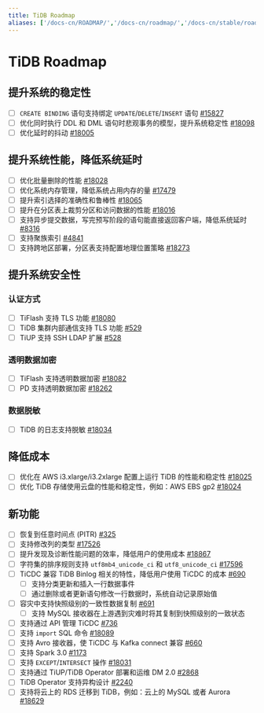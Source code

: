 ```yaml
---
title: TiDB Roadmap
aliases: ['/docs-cn/ROADMAP/','/docs-cn/roadmap/','/docs-cn/stable/roadmap/','/docs-cn/v4.0/roadmap/','/tidb/stable/roadmap','/tidb/v3.1/roadmap','/tidb/v3.0/roadmap','/tidb/v2.1/roadmap']
---
```


<!-- markdownlint-disable MD001 -->

# TiDB Roadmap

## 提升系统的稳定性

- [ ] `CREATE BINDING` 语句支持绑定 `UPDATE`/`DELETE`/`INSERT` 语句 [#15827](https://github.com/pingcap/tidb/issues/15827)
- [ ] 优化同时执行 DDL 和 DML 语句时悲观事务的模型，提升系统稳定性 [#18098](https://github.com/pingcap/tidb/issues/18098)
- [ ] 优化延时的抖动 [#18005](https://github.com/pingcap/tidb/issues/18005)

## 提升系统性能，降低系统延时

- [ ] 优化批量删除的性能 [#18028](https://github.com/pingcap/tidb/issues/18028)
- [ ] 优化系统内存管理，降低系统占用内存的量 [#17479](https://github.com/pingcap/tidb/issues/17479)
- [ ] 提升索引选择的准确性和鲁棒性 [#18065](https://github.com/pingcap/tidb/issues/18065)
- [ ] 提升在分区表上裁剪分区和访问数据的性能 [#18016](https://github.com/pingcap/tidb/issues/18016)
- [ ] 支持异步提交数据，写完预写阶段的语句能直接返回客户端，降低系统延时 [#8316](https://github.com/tikv/tikv/issues/8316)
- [ ] 支持聚族索引 [#4841](https://github.com/pingcap/tidb/issues/4841)
- [ ] 支持跨地区部署，分区表支持配置地理位置策略 [#18273](https://github.com/pingcap/tidb/issues/18273)

## 提升系统安全性

### 认证方式

- [ ] TiFlash 支持 TLS 功能 [#18080](https://github.com/pingcap/tidb/issues/18080)
- [ ] TiDB 集群内部通信支持 TLS 功能 [#529](https://github.com/pingcap/tiup/issues/529)
- [ ] TiUP 支持 SSH LDAP 扩展 [#528](https://github.com/pingcap/tiup/issues/528)

### 透明数据加密

- [ ] TiFlash 支持透明数据加密 [#18082](https://github.com/pingcap/tidb/issues/18082)
- [ ] PD 支持透明数据加密 [#18262](https://github.com/pingcap/tidb/issues/18262)

### 数据脱敏

- [ ] TiDB 的日志支持脱敏 [#18034](https://github.com/pingcap/tidb/issues/18034)

## 降低成本

- [ ] 优化在 AWS i3.xlarge/i3.2xlarge 配置上运行 TiDB 的性能和稳定性 [#18025](https://github.com/pingcap/tidb/issues/18025)
- [ ] 优化 TiDB 存储使用云盘的性能和稳定性，例如：AWS EBS gp2 [#18024](https://github.com/pingcap/tidb/issues/18024)

## 新功能

- [ ] 恢复到任意时间点 (PITR) [#325](https://github.com/pingcap/br/issues/325)
- [ ] 支持修改列的类型 [#17526](https://github.com/pingcap/tidb/issues/17526)
- [ ] 提升发现及诊断性能问题的效率，降低用户的使用成本 [#18867](https://github.com/pingcap/tidb/issues/18867)
- [ ] 字符集的排序规则支持 `utf8mb4_unicode_ci` 和 `utf8_unicode_ci` [#17596](https://github.com/pingcap/tidb/issues/17596)
- [ ] TiCDC 兼容 TiDB Binlog 相关的特性，降低用户使用 TiCDC 的成本 [#690](https://github.com/pingcap/ticdc/issues/690)
    - [ ] 支持分类更新和插入一行数据事件
    - [ ] 通过删除或者更新语句修改一行数据时，系统自动记录原始值
- [ ] 容灾中支持快照级别的一致性数据复制 [#691](https://github.com/pingcap/ticdc/issues/691)
    - [ ] 支持 MySQL 接收器在上游遇到灾难时将其复制到快照级别的一致状态
- [ ] 支持通过 API 管理 TiCDC [#736](https://github.com/pingcap/ticdc/issues/736)
- [ ] 支持 `import` SQL 命令 [#18089](https://github.com/pingcap/tidb/issues/18089)
- [ ] 支持 Avro 接收器，使 TiCDC 与 Kafka connect 兼容 [#660](https://github.com/pingcap/ticdc/issues/660)
- [ ] 支持 Spark 3.0 [#1173](https://github.com/pingcap/tispark/issues/1173)
- [ ] 支持 `EXCEPT`/`INTERSECT` 操作 [#18031](https://github.com/pingcap/tidb/issues/18031)
- [ ] 支持通过 TiUP/TiDB Operator 部署和运维 DM 2.0 [#2868](https://github.com/pingcap/tidb-operator/issues/2868)
- [ ] TiDB Operator 支持异构设计 [#2240](https://github.com/pingcap/tidb-operator/issues/2240)
- [ ] 支持将云上的 RDS 迁移到 TiDB，例如：云上的 MySQL 或者 Aurora [#18629](https://github.com/pingcap/tidb/issues/18629)
